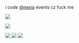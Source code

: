 i code [@nexia](https://github.com/nexia-cts) events cz fuck me

![](https://visitcount.itsvg.in/api?id=HowSoSimple&icon=5&color=6)

![](https://github-readme-stats.vercel.app/api/top-langs/?username=HowSoSimple&theme=dark&hide_border=true&include_all_commits=true&count_private=true&layout=compact)

![](https://github-readme-stats.vercel.app/api?username=HowSoSimple&theme=dark&hide_border=true&include_all_commits=true&count_private=true) ![](https://github-readme-streak-stats.herokuapp.com/?user=HowSoSimple&theme=dark&hide_border=true) ![](https://quotes-github-readme.vercel.app/api?type=horizontal&theme=dark)
